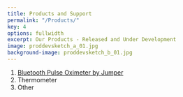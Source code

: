 ```yaml
---
title: Products and Support
permalink: "/Products/"
key: 4
options: fullwidth
excerpt: Our Products - Released and Under Development
image: proddevsketch_a_01.jpg
background-image: proddevsketch_b_01.jpg
---
```


1. [Bluetooth Pulse Oximeter by Jumper](https://www.amazon.com/dp/B071XRG6SK) 
2. Thermometer
3. Other
